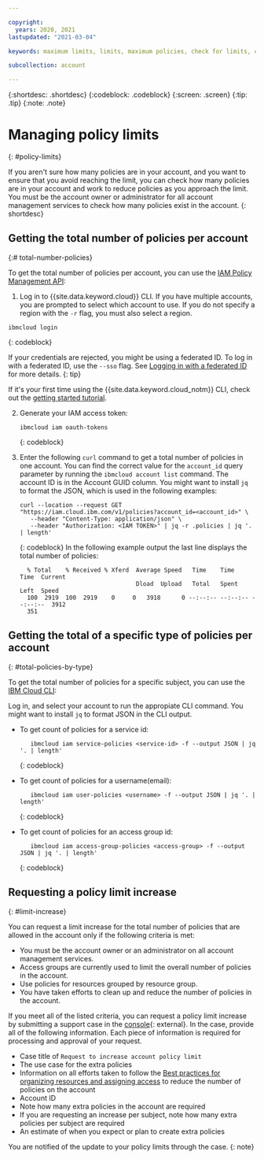 ```yaml
---

copyright:
  years: 2020, 2021
lastupdated: "2021-03-04"

keywords: maximum limits, limits, maximum policies, check for limits, check policy number, increase policy limit, total number of account policies

subcollection: account

---
```



{:shortdesc: .shortdesc}
{:codeblock: .codeblock}
{:screen: .screen}
{:tip: .tip}
{:note: .note}

# Managing policy limits
{: #policy-limits}

If you aren't sure how many policies are in your account, and you want to ensure that you avoid reaching the limit, you can check how many policies are in your account and work to reduce policies as you approach the limit. You must be the account owner or administrator for all account management services to check how many policies exist in the account.
{: shortdesc}

## Getting the total number of policies per account
{:# total-number-policies}

To get the total number of policies per account, you can use the [IAM Policy Management API](/apidocs/iam-policy-management#get-policies-by-attributes):

1. Log in to {{site.data.keyword.cloud}} CLI. If you have multiple accounts, you are prompted to select which account to use. If you do not specify a region with the `-r` flag, you must also select a region.
  ```
  ibmcloud login
  ```
  {: codeblock}

  If your credentials are rejected, you might be using a federated ID. To log in with a federated ID, use the `--sso` flag. See [Logging in with a federated ID](/docs/account?topic=account-federated_id) for more details.
  {: tip}
  
  If it's your first time using the {{site.data.keyword.cloud_notm}} CLI, check out the [getting started tutorial](/docs/cli?topic=cli-getting-started).
  
2. Generate your IAM access token: 
    ```
    ibmcloud iam oauth-tokens
    ```
    {: codeblock}
    
3. Enter the following `curl` command to get a total number of policies in one account. You can find the correct value for the `account_id` query parameter by running the `ibmcloud account list` command. The account ID is in the Account GUID column. You might want to install `jq` to format the JSON, which is used in the following examples: 
    ```
    curl --location --request GET "https://iam.cloud.ibm.com/v1/policies?account_id=<account_id>" \
       --header "Content-Type: application/json" \
       --header "Authorization: <IAM TOKEN>" | jq -r .policies | jq '. | length'
    ```
    {: codeblock} 
In the following example output the last line displays the total number of policies:
    ```
      % Total    % Received % Xferd  Average Speed   Time    Time     Time  Current
                                     Dload  Upload   Total   Spent    Left  Speed
      100  2919  100  2919    0     0   3918      0 --:--:-- --:--:-- --:--:--  3912
      351
    ```
    

## Getting the total of a specific type of policies per account
{: #total-policies-by-type}

To get the total number of policies for a specific subject, you can use the [IBM Cloud CLI](/docs/cli?topic=cli-getting-started):

Log in, and select your account to run the appropiate CLI command. You might want to install `jq` to format JSON in the CLI output.
  
* To get count of policies for a service id:
    ```
       ibmcloud iam service-policies <service-id> -f --output JSON | jq '. | length'
    ```
    {: codeblock}
    
* To get count of policies for a username(email):
    ```
       ibmcloud iam user-policies <username> -f --output JSON | jq '. | length'
    ```
    {: codeblock}
    
* To get count of policies for an access group id:
    ```
       ibmcloud iam access-group-policies <access-group> -f --output JSON | jq '. | length'
    ```
    {: codeblock}

## Requesting a policy limit increase
{: #limit-increase}

You can request a limit increase for the total number of policies that are allowed in the account only if the following criteria is met: 

* You must be the account owner or an administrator on all account management services.
* Access groups are currently used to limit the overall number of policies in the account.
* Use policies for resources grouped by resource group.
* You have taken efforts to clean up and reduce the number of policies in the account.

If you meet all of the listed criteria, you can request a policy limit increase by submitting a support case in the [console](https://{DomainName}/unifiedsupport/cases/add){: external}. In the case, provide all of the following information. Each piece of information is required for processing and approval of your request.

* Case title of `Request to increase account policy limit`
* The use case for the extra policies
* Information on all efforts taken to follow the [Best practices for organizing resources and assigning access](/docs/account?topic=account-account_setup#how_access) to reduce the number of policies on the account
* Account ID
* Note how many extra policies in the account are required
* If you are requesting an increase per subject, note how many extra policies per subject are required
* An estimate of when you expect or plan to create extra policies

You are notified of the update to your policy limits through the case.
{: note}

